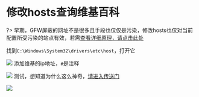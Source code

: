 # 修改hosts查询维基百科

?> 早期，GFW屏蔽的网址不是很多且手段也仅仅是污染，修改hosts也仅对当前配置所受污染的站点有效，若需[查看详细原理，请点击此处](4dns.md)

找到`C:\Windows\System32\drivers\etc\host`，打开它

<!-- ![](http://p3.cdn.img9.top/ipfs/QmeUhmaHpUSiQP9hgA4Y5gEsoufqF5u3o9zVrGftWJQx4T?3.png) -->

![](https://raw.githubusercontent.com/loremwalker/fq-book/master/docs/images/2018-04-30_090747.png)
添加维基的ip地址，`#`是注释

<!-- ![](https://ipfs.io/ipfs/QmfBgmHvkYXor6gJtvpz93psQAvTm4zsFB2qMK2NtNszYR?2.png) -->

![](https://raw.githubusercontent.com/loremwalker/fq-book/master/docs/images/2018-04-30_091155.png)
测试，想知道为什么这么神奇，[请进入传送门](/abc/4dns?id=host)

<!-- ![](https://ipfs.io/ipfs/QmT5DKfhyTteW4NWPQfb657YEz2jeuoESmmpZgLXJ3Dkd3?4.png) -->

![](https://raw.githubusercontent.com/loremwalker/fq-book/master/docs/images/2018-04-30_092057.png)




